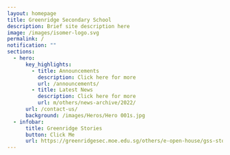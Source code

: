 ```yaml
---
layout: homepage
title: Greenridge Secondary School
description: Brief site description here
image: /images/isomer-logo.svg
permalink: /
notification: ""
sections:
  - hero:
      key_highlights:
        - title: Announcements
          description: Click here for more
          url: /announcements/
        - title: Latest News
          description: Click here for more
          url: m/others/news-archive/2022/
      url: /contact-us/
      background: /images/Heros/Hero 001s.jpg
  - infobar:
      title: Greenridge Stories
      button: Click Me
      url: https://greenridgesec.moe.edu.sg/others/e-open-house/gss-stories
---
```


